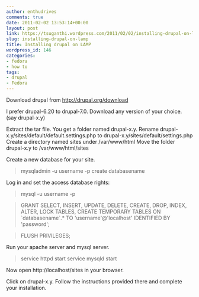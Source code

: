 ```yaml
---
author: enthudrives
comments: true
date: 2011-02-02 13:53:14+00:00
layout: post
link: https://tsuganthi.wordpress.com/2011/02/02/installing-drupal-on-lamp/
slug: installing-drupal-on-lamp
title: Installing drupal on LAMP
wordpress_id: 146
categories:
- fedora
- how to
tags:
- drupal
- Fedora
---
```




Download drupal from http://drupal.org/download

I prefer drupal-6.20 to drupal-7.0. Download any version of your choice. (say drupal-x.y)

Extract the tar file. You get a folder named drupal-x.y. 
Rename drupal-x.y/sites/default/default.settings.php to drupal-x.y/sites/default/settings.php
Create a directory named sites under /var/www/html
Move the folder drupal-x.y to /var/www/html/sites

Create a new database for your site.




<blockquote>mysqladmin -u username -p create databasename </blockquote>





Log in and set the access database rights:




<blockquote>mysql -u username -p
</blockquote>








<blockquote>GRANT SELECT, INSERT, UPDATE, DELETE, CREATE, DROP, INDEX, ALTER, LOCK TABLES, CREATE TEMPORARY TABLES ON `databasename`.* TO 'username'@'localhost' IDENTIFIED BY 'password'; </blockquote>









<blockquote>FLUSH PRIVILEGES;</blockquote>






Run your apache server and mysql server.




<blockquote>
service httpd start
service mysqld start</blockquote>






Now open http://localhost/sites in your browser.

Click on drupal-x.y. Follow the instructions provided there and complete your installation.

